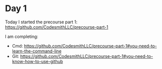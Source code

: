# Day 1

Today I started the precourse part 1: https://github.com/CodesmithLLC/precourse-part-1

I am completing: 

- Cmd: https://github.com/CodesmithLLC/precourse-part-1#you-need-to-learn-the-command-line
- Git: https://github.com/CodesmithLLC/precourse-part-1#you-need-to-know-how-to-use-github
